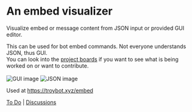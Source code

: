 # An embed visualizer

Visualize embed or message content from JSON input or provided GUI editor.

This can be used for bot embed commands. Not everyone understands JSON, thus GUI.  
You can look into the [project boards](https://github.com/Glitchii/embedbuilder/projects/3) if you want to see what is being worked on or want to contribute.
<br>
<br>
![GUI image](https://raw.githubusercontent.com/Glitchii/embedbuilder/master/assets/media/gui.png) ![JSON image](https://raw.githubusercontent.com/Glitchii/embedbuilder/master/assets/media/json.png)  

Used at https://troybot.xyz/embed

[To Do](https://github.com/Glitchii/embedbuilder/projects/3) | [Discussions](https://github.com/Glitchii/embedbuilder/discussions/1)
